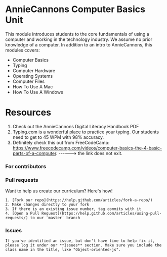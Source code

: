 # AnnieCannons Computer Basics Unit

This module introduces students to the core fundamentals of using a computer and working in the technology industry. We assume no prior knowledge of a computer. In addition to an intro to AnnieCannons, this modules covers:

<ul>
<li>Computer Basics</li>
<li>Typing</li>
<li>Computer Hardware</li>
<li>Operating Systems</li>
<li>Computer Files</li>
<li>How To Use A Mac</li>
<li>How To Use A Windows</li>

</ul>

# Resources
1) Check out the AnnieCannons Digital Literacy Handbook PDF
2) Typing.com is a wonderful place to practice your typing. Our students need to get to 45 WPM with 98% accuracy.
4) Definitely check this out from FreeCodeCamp: https://www.freecodecamp.com/videos/computer-basics-the-4-basic-parts-of-a-computer. ------> the link does not exit.



  ### For contributors
  ### Pull requests

  Want to help us create our curriculum? Here's how!

    1. [Fork our repo](https://help.github.com/articles/fork-a-repo/)
    2. Make changes directly to your fork
    3. If there is an existing issue number, tag commits with it
    4. [Open a Pull Request](https://help.github.com/articles/using-pull-requests/) to our `master` branch

  ### Issues

    If you've identified an issue, but don't have time to help fix it, please log it under our **Issues** section. Make sure you include the class name in the title, like "Object-oriented-js". 
